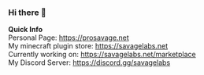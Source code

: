 ### Hi there 👋
**Quick Info** <br/>
Personal Page: https://prosavage.net <br/>
My minecraft plugin store: https://savagelabs.net <br/>
Currently working on: https://savagelabs.net/marketplace <br/>
My Discord Server: https://discord.gg/savagelabs <br/>


<!--
**ProSavage/ProSavage** is a ✨ _special_ ✨ repository because its `README.md` (this file) appears on your GitHub profile.

Here are some ideas to get you started:

- 🔭 I’m currently working on ...
- 🌱 I’m currently learning ...
- 👯 I’m looking to collaborate on ...
- 🤔 I’m looking for help with ...
- 💬 Ask me about ...
- 📫 How to reach me: ...
- 😄 Pronouns: ...
- ⚡ Fun fact: ...
-->
